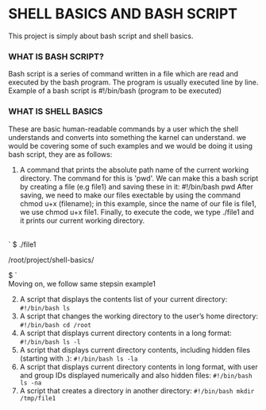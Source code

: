 # SHELL BASICS AND BASH SCRIPT

This project is simply about bash script and shell basics.

### WHAT IS BASH SCRIPT?

Bash script is a series of command written in a file which are read and executed by the bash program. The program is usually executed line by line.
Example of a bash script is #!/bin/bash (program to be executed) 

### WHAT IS SHELL BASICS

These are basic human-readable commands by a user which the shell understands and converts into something the karnel can understand. we would be covering some of such examples and we would be doing it using bash script, they are as follows:

1. A command that prints the absolute path name of the current working directory. The command for this is 'pwd'. We can make this a bash script by creating a file (e.g file1) and saving these in it: #!/bin/bash pwd 
After saving, we need to make our files exectable by using the command chmod u+x (filename); in this example, since the name of our file is file1, we use chmod u+x file1. Finally, to execute the code, we type ./file1 and it prints our current working directory.
<br>
`
$ ./file1 

/root/project/shell-basics/ 

$
`<br>
Moving on, we follow same stepsin example1

2. A script that displays the contents list of your current directory: `#!/bin/bash ls`
3. A script that changes the working directory to the user’s home directory: `#!/bin/bash cd /root`
4. A script that displays current directory contents in a long format: `#!/bin/bash ls -l`
5. A script that displays current directory contents, including hidden files (starting with .): `#!/bin/bash ls -la`
6. A script that displays current directory contents in long format, with user and group IDs displayed numerically and also hidden files: `#!/bin/bash ls -na`
7. A script that creates a directory in another directory: ``#!/bin/bash mkdir /tmp/file1``
